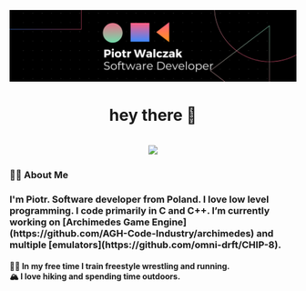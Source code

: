 <p align="center">
  <img src="baner2.png" width="1000" title="logo">
</p>

<h1 align="center">hey there 👋</h1>


<br clear="both">

<div align="center">
  <img src="https://visitor-badge.laobi.icu/badge?page_id=omni-drft.omni-drft&"  />
</div>

###

<h3 align="left">👩‍💻  About Me</h3>

###

<h3 align="left">I'm Piotr. Software developer from Poland. I love low level programming. I code primarily in C and C++. I’m currently working on [Archimedes Game Engine](https://github.com/AGH-Code-Industry/archimedes) and multiple [emulators](https://github.com/omni-drft/CHIP-8).</h3>
<h4>
🤼‍♂️ In my free time I train freestyle wrestling and running. <br>
🏔️ I love hiking and spending time outdoors.
</h4>



